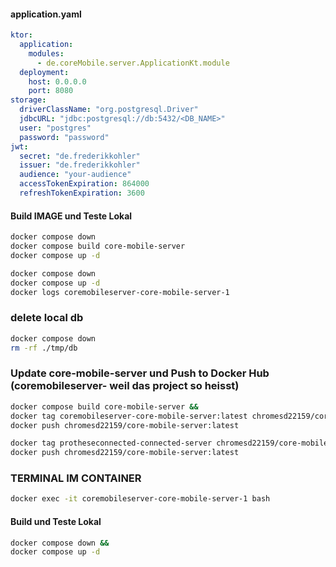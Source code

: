
#### application.yaml
```yaml
ktor:
  application:
    modules:
      - de.coreMobile.server.ApplicationKt.module
  deployment:
    host: 0.0.0.0
    port: 8080
storage:
  driverClassName: "org.postgresql.Driver"
  jdbcURL: "jdbc:postgresql://db:5432/<DB_NAME>"
  user: "postgres"
  password: "password"
jwt:
  secret: "de.frederikkohler"
  issuer: "de.frederikkohler"
  audience: "your-audience"
  accessTokenExpiration: 864000
  refreshTokenExpiration: 3600
``` 
 
#### Build IMAGE und Teste Lokal
```bash
docker compose down 
docker compose build core-mobile-server
docker compose up -d
```

```bash
docker compose down  
docker compose up -d
docker logs coremobileserver-core-mobile-server-1
```

### delete local db
```bash 
docker compose down
rm -rf ./tmp/db
```

### Update core-mobile-server und Push to Docker Hub (coremobileserver- weil das project so heisst)
```bash
docker compose build core-mobile-server && 
docker tag coremobileserver-core-mobile-server:latest chromesd22159/core-mobile-server:latest &&
docker push chromesd22159/core-mobile-server:latest
```` 

```bash
docker tag protheseconnected-connected-server chromesd22159/core-mobile-server:latest &&
docker push chromesd22159/core-mobile-server:latest
```

### TERMINAL IM CONTAINER
```bash
docker exec -it coremobileserver-core-mobile-server-1 bash
```

#### Build und Teste Lokal
```bash
docker compose down &&   
docker compose up -d
```